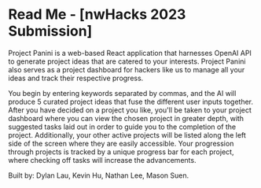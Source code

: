 # Read Me - [nwHacks 2023 Submission]
Project Panini is a web-based React application that harnesses OpenAI API to generate project ideas that are catered to your interests. Project Panini also serves as a project dashboard for hackers like us to manage all your ideas and track their respective progress. 

You begin by entering keywords separated by commas, and the AI will produce 5 curated project ideas that fuse the different user inputs together. After you have decided on a project you like, you'll be taken to your project dashboard where you can view the chosen project in greater depth, with suggested tasks laid out in order to guide you to the completion of the project. Additionally, your other active projects will be listed along the left side of the screen where they are easily accessible. Your progression through projects is tracked by a unique progress bar for each project, where checking off tasks will increase the advancements.

Built by: Dylan Lau, Kevin Hu, Nathan Lee, Mason Suen.
